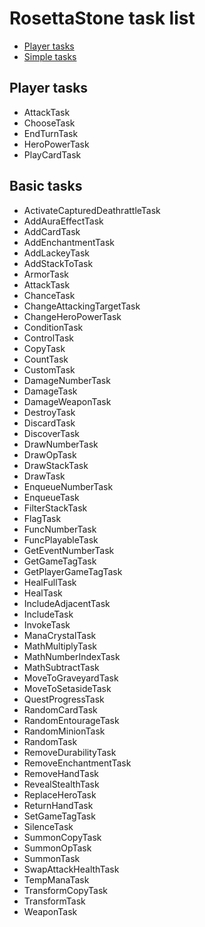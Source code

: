 # RosettaStone task list

- [Player tasks](#player-tasks)
- [Simple tasks](#simple-tasks)

## Player tasks

* AttackTask
* ChooseTask
* EndTurnTask
* HeroPowerTask
* PlayCardTask

## Basic tasks

* ActivateCapturedDeathrattleTask
* AddAuraEffectTask
* AddCardTask
* AddEnchantmentTask
* AddLackeyTask
* AddStackToTask
* ArmorTask
* AttackTask
* ChanceTask
* ChangeAttackingTargetTask
* ChangeHeroPowerTask
* ConditionTask
* ControlTask
* CopyTask
* CountTask
* CustomTask
* DamageNumberTask
* DamageTask
* DamageWeaponTask
* DestroyTask
* DiscardTask
* DiscoverTask
* DrawNumberTask
* DrawOpTask
* DrawStackTask
* DrawTask
* EnqueueNumberTask
* EnqueueTask
* FilterStackTask
* FlagTask
* FuncNumberTask
* FuncPlayableTask
* GetEventNumberTask
* GetGameTagTask
* GetPlayerGameTagTask
* HealFullTask
* HealTask
* IncludeAdjacentTask
* IncludeTask
* InvokeTask
* ManaCrystalTask
* MathMultiplyTask
* MathNumberIndexTask
* MathSubtractTask
* MoveToGraveyardTask
* MoveToSetasideTask
* QuestProgressTask
* RandomCardTask
* RandomEntourageTask
* RandomMinionTask
* RandomTask
* RemoveDurabilityTask
* RemoveEnchantmentTask
* RemoveHandTask
* RevealStealthTask
* ReplaceHeroTask
* ReturnHandTask
* SetGameTagTask
* SilenceTask
* SummonCopyTask
* SummonOpTask
* SummonTask
* SwapAttackHealthTask
* TempManaTask
* TransformCopyTask
* TransformTask
* WeaponTask